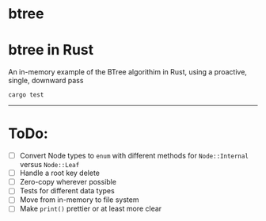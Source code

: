 # btree
# btree in Rust

An in-memory example of the BTree algorithim in Rust, using a proactive, single, downward pass

```
cargo test
```

---

# ToDo:
- [ ] Convert Node types to `enum` with different methods for `Node::Internal` versus `Node::Leaf`
- [ ] Handle a root key delete
- [ ] Zero-copy wherever possible
- [ ] Tests for different data types
- [ ] Move from in-memory to file system
- [ ] Make `print()` prettier or at least more clear
